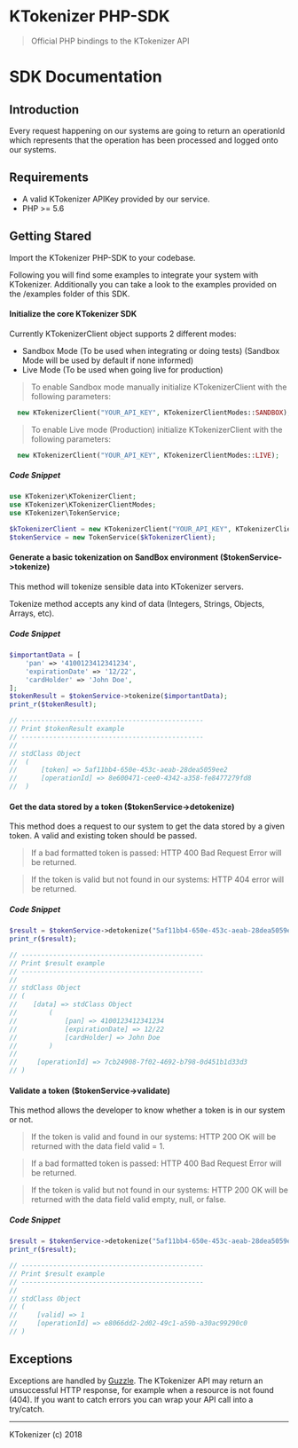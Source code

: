 # KTokenizer PHP-SDK

> Official PHP bindings to the KTokenizer API

# SDK Documentation

## Introduction

Every request happening on our systems are going to return an operationId which represents that the operation has been
processed and logged onto our systems.

## Requirements

- A valid KTokenizer APIKey provided by our service.
- PHP >= 5.6

## Getting Stared

Import the KTokenizer PHP-SDK to your codebase.

Following you will find some examples to integrate your system with KTokenizer. Additionally you can take a look to the
examples provided on the /examples folder of this SDK.

#### Initialize the core KTokenizer SDK

Currently KTokenizerClient object supports 2 different modes:

- Sandbox Mode (To be used when integrating or doing tests) (Sandbox Mode will be used by default if none informed)
- Live Mode (To be used when going live for production)

> To enable Sandbox mode manually initialize KTokenizerClient with the following parameters:

```php
  new KTokenizerClient("YOUR_API_KEY", KTokenizerClientModes::SANDBOX);
```

> To enable Live mode (Production) initialize KTokenizerClient with the following parameters:

```php
  new KTokenizerClient("YOUR_API_KEY", KTokenizerClientModes::LIVE);
```

##### Code Snippet

```php
use KTokenizer\KTokenizerClient;
use KTokenizer\KTokenizerClientModes;
use KTokenizer\TokenService;

$kTokenizerClient = new KTokenizerClient("YOUR_API_KEY", KTokenizerClientModes::SANDBOX);
$tokenService = new TokenService($kTokenizerClient);
```

#### Generate a basic tokenization on SandBox environment ($tokenService->tokenize)

This method will tokenize sensible data into KTokenizer servers.

Tokenize method accepts any kind of data (Integers, Strings, Objects, Arrays, etc).

##### Code Snippet

```php
$importantData = [
    'pan' => '4100123412341234',
    'expirationDate' => '12/22',
    'cardHolder' => 'John Doe',
];
$tokenResult = $tokenService->tokenize($importantData);
print_r($tokenResult);

// ----------------------------------------------
// Print $tokenResult example
// ----------------------------------------------
//
// stdClass Object
//  (
//      [token] => 5af11bb4-650e-453c-aeab-28dea5059ee2
//      [operationId] => 8e600471-cee0-4342-a358-fe8477279fd8
//  )
```

#### Get the data stored by a token ($tokenService->detokenize)

This method does a request to our system to get the data stored by a given token.
A valid and existing token should be passed.

> If a bad formatted token is passed: HTTP 400 Bad Request Error will be returned.

> If the token is valid but not found in our systems: HTTP 404 error will be returned.

##### Code Snippet

```php
$result = $tokenService->detokenize("5af11bb4-650e-453c-aeab-28dea5059ee2");
print_r($result);

// ----------------------------------------------
// Print $result example
// ----------------------------------------------
//
// stdClass Object
// (
//    [data] => stdClass Object
//        (
//            [pan] => 4100123412341234
//            [expirationDate] => 12/22
//            [cardHolder] => John Doe
//        )
//
//     [operationId] => 7cb24908-7f02-4692-b798-0d451b1d33d3
// )
```

#### Validate a token ($tokenService->validate)

This method allows the developer to know whether a token is in our system or not.

> If the token is valid and found in our systems: HTTP 200 OK will be returned with the data field valid = 1.

> If a bad formatted token is passed: HTTP 400 Bad Request Error will be returned.

> If the token is valid but not found in our systems: HTTP 200 OK will be returned with the data field valid empty, null, or false.

##### Code Snippet

```php
$result = $tokenService->detokenize("5af11bb4-650e-453c-aeab-28dea5059ee2");
print_r($result);

// ----------------------------------------------
// Print $result example
// ----------------------------------------------
//
// stdClass Object
// (
//     [valid] => 1
//     [operationId] => e8066dd2-2d02-49c1-a59b-a30ac99290c0
// )
```

## Exceptions

Exceptions are handled by [Guzzle](https://github.com/guzzle/guzzle).
The KTokenizer API may return an unsuccessful HTTP response, for example when a resource is not found (404).
If you want to catch errors you can wrap your API call into a try/catch.

---

KTokenizer (c) 2018
